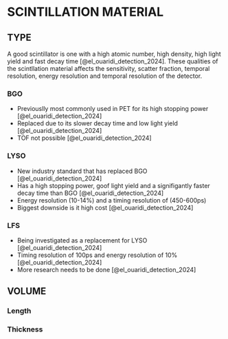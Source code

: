 # SCINTILLATION MATERIAL


## TYPE
A good scintillator is one with a high atomic number, high density, high light yield and fast decay time [@el_ouaridi_detection_2024]. These qualities of the scintllation material affects the sensitivity, scatter fraction, temporal resolution, energy resolution and temporal resolution of the detector.

### BGO
- Previouslly most commonly used in PET for its high stopping power [@el_ouaridi_detection_2024]
- Replaced due to its slower decay time and low light yield [@el_ouaridi_detection_2024]
- TOF not possible [@el_ouaridi_detection_2024]

### LYSO
- New industry standard that has replaced BGO [@el_ouaridi_detection_2024]
- Has a high stopping power, goof light yield and a signifigantly faster decay time than BGO [@el_ouaridi_detection_2024]
- Energy resolution (10-14%) and a timing resolution of (450-600ps) 
- Biggest downside is it high cost [@el_ouaridi_detection_2024]

### LFS
- Being investigated as a replacement for LYSO [@el_ouaridi_detection_2024]
- Timing resolution of 100ps and energy resolution of 10% [@el_ouaridi_detection_2024]
- More research needs to be done [@el_ouaridi_detection_2024]

## VOLUME

### Length

### Thickness